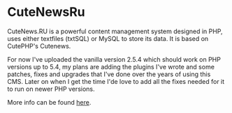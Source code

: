 # CuteNewsRu
CuteNews.RU is a powerful content management system designed in PHP, uses either textfiles (txtSQL) or MySQL to store its data. It is based on CutePHP's Cutenews.


For now I've uploaded the vanilla version 2.5.4 which should work on PHP versions up to 5.4, my plans are adding the plugins I've wrote and some patches, fixes and upgrades that I've done over the years of using this CMS. Later on when I get the time I'de love to add all the fixes needed for it to run on newer PHP versions.

More info can be found [here](http://forum.cutenewsru.com).
